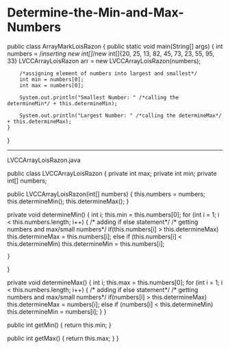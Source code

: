 Determine-the-Min-and-Max-Numbers
=================================
public class ArrayMarkLoisRazon {
    public static void main(String[] args) {
        int numbers = /*inserting new int[]*/new int[]{20, 25, 13, 82, 45, 73, 23, 55, 95, 33}
        LVCCArrayLoisRazon arr = new LVCCArrayLoisRazon(numbers);

        /*assigning element of numbers into largest and smallest*/
        int min = numbers[0];
        int max = numbers[0];
 
        System.out.println("Smallest Number: " /*calling the determineMin*/ + this.determineMin);

        System.out.println("Largest Number: " /*calling the determineMax*/ + this.determineMax);
    }
}

------------------------------------------------------------------------------------------------------------------------------------
 LVCCArrayLoisRazon.java

public class LVCCArrayLoisRazon {
private int max;
private int min;
private int[] numbers;
 
public LVCCArrayLoisRazon(int[] numbers) {
this.numbers = numbers;
this.determineMin();
this.determineMax();
}
 
private void determineMin() {
int i;
this.min = this.numbers[0];
for (int i = 1; i < this.numbers.length; i++) {
/* adding if else statement*/
/* getting numbers and max/small numbers*/
        if(this.numbers[i] > this.determineMax) 
                this.determineMax = this.numbers[i];
         else if (this.numbers[i] < this.determineMin) 
                this.determineMin = this.numbers[i];
	
	}
}
 
private void determineMax() {
int i;
this.max = this.numbers[0];
for (int i = 1; i < this.numbers.length; i++) {
/* adding if else statement*/
/* getting numbers and max/small numbers*/
		if(numbers[i] > this.determineMax) 
                this.determineMax = numbers[i];
         else if (numbers[i] < this.determineMin) 
                this.determineMin = numbers[i];
	}
}
 
public int getMin() {
return this.min;
}
 
public int getMax() {
return this.max;
	}
}
